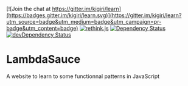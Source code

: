 [![Join the chat at https://gitter.im/kigiri/learn](https://badges.gitter.im/kigiri/learn.svg)](https://gitter.im/kigiri/learn?utm_source=badge&utm_medium=badge&utm_campaign=pr-badge&utm_content=badge)
[![rethink.js](https://img.shields.io/badge/rethink-js-yellow.svg)](https://github.com/rethinkjs/manifest)
[![Dependency Status](https://david-dm.org/kigiri/learn.svg)](https://david-dm.org/kigiri/learn)
[![devDependency Status](https://david-dm.org/kigiri/learn/dev-status.svg)](https://david-dm.org/kigiri/learn#info=devDependencies)

LambdaSauce
===========

A website to learn to some functionnal patterns in JavaScript

